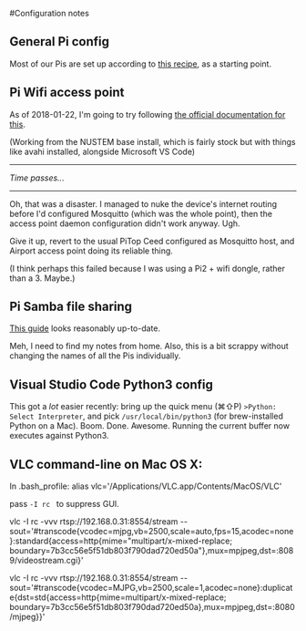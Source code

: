 #Configuration notes


## General Pi config

Most of our Pis are set up according to [this recipe](https://github.com/NUSTEM-UK/Pi_config), as a starting point.

## Pi Wifi access point

As of 2018-01-22, I'm going to try following [the official documentation for this](https://www.raspberrypi.org/documentation/configuration/wireless/access-point.md).

(Working from the NUSTEM base install, which is fairly stock but with things like avahi installed, alongside Microsoft VS Code)

---

*Time passes...*

---

Oh, that was a disaster. I managed to nuke the device's internet routing before I'd configured Mosquitto (which was the whole point), then the access point daemon configuration didn't work anyway. Ugh.

Give it up, revert to the usual PiTop Ceed configured as Mosquitto host, and Airport access point doing its reliable thing.

(I think perhaps this failed because I was using a Pi2 + wifi dongle, rather than a 3. Maybe.)

## Pi Samba file sharing

[This guide](https://www.raspberrypi.org/magpi/samba-file-server/) looks reasonably up-to-date.

Meh, I need to find my notes from home. Also, this is a bit scrappy without changing the names of all the Pis individually.


## Visual Studio Code Python3 config

This got a *lot* easier recently: bring up the quick menu (⌘⇧P) `>Python: Select Interpreter`, and pick `/usr/local/bin/python3` (for brew-installed Python on a Mac). Boom. Done. Awesome. Running the current buffer now executes against Python3.


## VLC command-line on Mac OS X:

In .bash_profile:
    alias vlc='/Applications/VLC.app/Contents/MacOS/VLC'

pass `-I rc ` to suppress GUI.

vlc -I rc -vvv rtsp://192.168.0.31:8554/stream --sout='#transcode{vcodec=mjpg,vb=2500,scale=auto,fps=15,acodec=none}:standard{access=http{mime="multipart/x-mixed-replace; boundary=7b3cc56e5f51db803f790dad720ed50a"},mux=mpjpeg,dst=:8089/videostream.cgi}'

vlc -I rc -vvv rtsp://192.168.0.31:8554/stream --sout='#transcode{vcodec=MJPG,vb=2500,scale=1,acodec=none}:duplicate{dst=std{access=http{mime=multipart/x-mixed-replace; boundary=7b3cc56e5f51db803f790dad720ed50a},mux=mpjpeg,dst=:8080/mjpeg}}'
